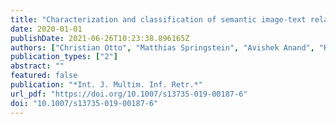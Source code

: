 ```yaml
---
title: "Characterization and classification of semantic image-text relations"
date: 2020-01-01
publishDate: 2021-06-26T10:23:38.896165Z
authors: ["Christian Otto", "Matthias Springstein", "Avishek Anand", "Ralph Ewerth"]
publication_types: ["2"]
abstract: ""
featured: false
publication: "*Int. J. Multim. Inf. Retr.*"
url_pdf: "https://doi.org/10.1007/s13735-019-00187-6"
doi: "10.1007/s13735-019-00187-6"
---
```


